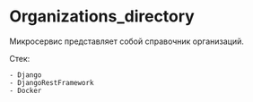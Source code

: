# Organizations_directory

Микросервис представляет собой справочник организаций.

Стек:

    - Django
    - DjangoRestFramework
    - Docker

   

